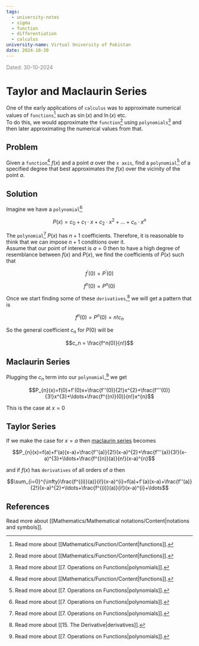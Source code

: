 ```yaml
---
tags:
  - university-notes
  - sigma
  - function
  - differentiation
  - calculus
university-name: Virtual University of Pakistan
date: 2024-10-30
---
```


<span style="color: gray;">Dated: 30-10-2024</span>

# Taylor and Maclaurin Series

One of the early applications of `calculus` was to approximate numerical values of `functions`[^1] such as $\sin (x)$ and $\ln (x)$ etc.  
To do this, we would approximate the `function`[^1] using `polynomials`[^2] and then later approximating the numerical values from that.

## Problem

Given a `function`[^1] $f(x)$ and a point $a$ over the `x axis`, find a `polynomial`[^2] of a specified degree that best approximates the $f(x)$ over the vicinity of the point $a$.  

## Solution

Imagine we have a `polynomial`[^2]  

$$P(x) = c_0 + c_1 \cdot x + c_2 \cdot x^2 + \ldots + c_n \cdot x^n$$

The `polynomial`[^2] $P(x)$ has $n + 1$ coefficients. Therefore, it is reasonable to think that we can impose $n + 1$ conditions over it.  
Assume that our point of interest is $a = 0$ then to have a high degree of resemblance between $f(x)$ and $P(x)$, we find the coefficients of $P(x)$ such that  

$$f^{\prime}(0) = P^{\prime}(0)$$

$$f^{n}(0) = P^{n}(0)$$

Once we start finding some of these `derivatives`,[^3] we will get a pattern that is  

$$f^n(0) = P^n(0) = n!c_n$$

So the general coefficient $c_n$ for $P(0)$ will be  

$$c_n = \frac{f^n(0)}{n!}$$

## Maclaurin Series

Plugging the $c_n$ term into our `polynomial`,[^2] we get  

$$P_{n}(x)=f(0)+f'(0)x+\frac{f''(0)}{2!}x^{2}+\frac{f'''(0)}{3!}x^{3}+\ldots+\frac{f^{(n)}(0)}{n!}x^{n}$$

This is the case at $x = 0$

## Taylor Series

If we make the case for $x = a$ then [maclaurin series](#maclaurin-series) becomes  

$$P_{n}(x)=f(a)+f'(a)(x-a)+\frac{f''(a)}{2!}(x-a)^{2}+\frac{f'''(a)}{3!}(x-a)^{3}+\ldots+\frac{f^{(n)}(a)}{n!}(x-a)^{n}$$

and if $f(x)$ has `derivatives` of all orders of $a$ then  

$$\sum_{i=0}^{\infty}\frac{f^{(i)}(a)}{i!}(x-a)^{i}=f(a)+f'(a)(x-a)+\frac{f''(a)}{2!}(x-a)^{2}+\ldots+\frac{f^{(i)}(a)}{i!}(x-a)^{i}+\ldots$$

## References

Read more about [[Mathematics/Mathematical notations/Content|notations and symbols]].

[^1]: Read more about [[Mathematics/Function/Content|functions]].
[^2]: Read more about [[7. Operations on Functions|polynomials]].
[^3]: Read more about [[15. The Derivative|derivatives]].